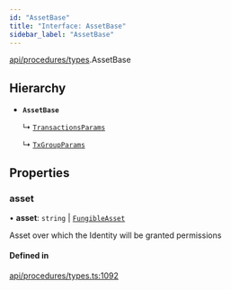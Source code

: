 ```yaml
---
id: "AssetBase"
title: "Interface: AssetBase"
sidebar_label: "AssetBase"
---
```


[api/procedures/types](../../../../../modules/API/Procedures/Types/Types.md).AssetBase

## Hierarchy

- **`AssetBase`**

  ↳ [`TransactionsParams`](../TransactionsParams/TransactionsParams.md)

  ↳ [`TxGroupParams`](../TxGroupParams/TxGroupParams.md)

## Properties

### asset

• **asset**: `string` \| [`FungibleAsset`](../../../../../classes/API/Entities/Asset/Fungible/FungibleAsset.md)

Asset over which the Identity will be granted permissions

#### Defined in

[api/procedures/types.ts:1092](https://github.com/PolymeshAssociation/polymesh-sdk/blob/968f8d70c/src/api/procedures/types.ts#L1092)
